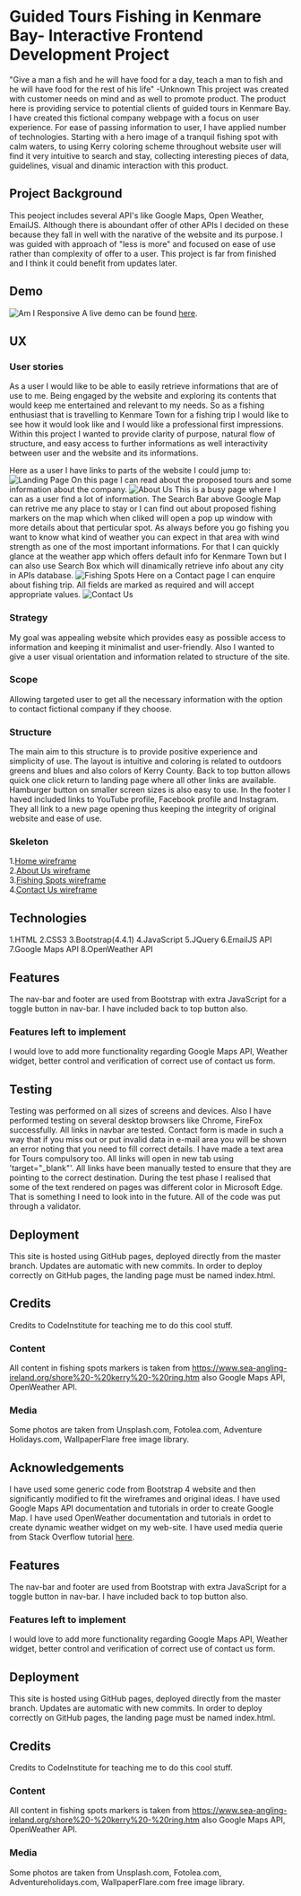 
# Guided Tours Fishing in Kenmare Bay- Interactive Frontend Development Project

"Give a man a fish and he will have food for a day, teach a man to fish and he will have food for the rest of his life"
-Unknown
This project was created with customer needs on mind and as well to promote product. The product here is providing service to potential clients of guided tours in Kenmare Bay. I have created this fictional company webpage with a focus on user experience. For ease of passing information to user, I have applied number of technologies. Starting with a hero image of a tranquil fishing spot with calm waters, to using Kerry coloring scheme throughout website user will find it very intuitive to search and stay, collecting interesting pieces of data, guidelines, visual and dinamic interaction with this product. 
## Project Background
This peoject includes several API's like Google Maps, Open Weather, EmailJS. Although there is aboundant offer of other APIs
I decided on these because they fall in well with the narative of the website and its purpose. I was guided with approach of "less is more" and focused on ease of use rather than complexity of offer to a user. This project is far from finished and I think it could benefit from updates later.
## Demo  
![Am I Responsive](/assets/images/testing.png)
A live demo can be found [here](https://alchemist2016.github.io/Guided-Fishing-Tours-Kenmare-Bay/).
## UX  
### User stories
As a user I would like to be able to easily retrieve informations that are of use to me. Being engaged by the website and exploring its contents that would keep me entertained and relevant to my needs. So as a fishing enthusiast that is travelling to Kenmare Town for a fishing trip I would like to see how it would look like and I would like a professional first impressions.
Within this project I wanted to provide clarity of purpose, natural flow of structure, and easy access to 
further informations as well interactivity between user and the website and its informations. 

Here as a user I have links to parts of the website I could jump to:
![Landing Page](/assets/images/landing_page.png)
On this page I can read about the proposed tours and some information about the company.
![About Us](/assets/images/about_us.png)
This is a busy page where I can as a user find a lot of information. The Search Bar above Google Map can retrive me any place to stay or I can find out about proposed fishing markers on the map which when cliked will open a pop up window with more details about that perticular spot. 
As always before you go fishing you want to know what kind of weather you can expect in that area with wind strength as one of the most important informations. For that I can quickly glance at the weather app which offers default info for Kenmare Town but I can also use Search Box which will dinamically retrieve info about any city in APIs database.
![Fishing Spots](/assets/images/fishing_spots.png)
Here on a Contact page I can enquire about fishing trip. All fields are marked as required and will accept appropriate values.
![Contact Us](/assets/images/contact_us.png)
### Strategy
My goal was appealing website which provides easy as possible access to information and keeping it minimalist 
and user-friendly. Also I wanted to give a user visual orientation and information related to structure of the site.
### Scope
Allowing targeted user to get all the necessary information with the option to contact fictional company if they choose.
### Structure
The main aim to this structure is to provide positive experience and simplicity of use. The layout is intuitive and coloring is related to outdoors greens and blues and also colors of Kerry County. Back to top button allows quick one click return to landing page where all other links are available. Hamburger button on smaller screen sizes is also easy to use.
In the footer I haved included links to YouTube profile, Facebook profile and Instagram.
They all link to a new page opening thus keeping the integrity of original website and ease of use.
### Skeleton
1.[Home wireframe](/assets/wireframes/main_page.jpg)  
2.[About Us wireframe](/assets/wireframes/about_us.jpg)  
3.[Fishing Spots wireframe](/assets/wireframes/fishing_spots.jpg)    
4.[Contact Us wireframe](/assets/wireframes/contact_us.jpg)


## Technologies  
1.HTML 
2.CSS3 
3.Bootstrap(4.4.1) 
4.JavaScript 
5.JQuery 
6.EmailJS API 
7.Google Maps API 
8.OpenWeather API 
## Features  
The nav-bar and footer are used from Bootstrap with extra JavaScript for a toggle button in nav-bar. I have included back to top button also.
### Features left to implement
I would love to add more functionality regarding Google Maps API, Weather widget, better control and verification of correct use of contact us form.
## Testing  
Testing was performed on all sizes of screens and devices. Also I have performed testing on several desktop browsers like Chrome, FireFox successfully. All links in navbar are tested. 
Contact form is made in such a way that if you miss out or put invalid data in e-mail area you will be shown an error noting that you need to fill correct details. I have made a text area for Tours compulsory too.
All links will open in new tab using 'target="_blank"'. All links have been manually tested to ensure that they are pointing to the correct destination.
During the test phase I realised that some of the text rendered on pages was different color in Microsoft Edge. That is something I need to look into in the future.
All of the code was put through a validator.
## Deployment  
This site is hosted using GitHub pages, deployed directly from the master branch. Updates are automatic with new commits. In order to deploy correctly on GitHub pages, the landing page must be named index.html.
## Credits 
Credits to CodeInstitute for teaching me to do this cool stuff.
### Content
All content in fishing spots markers is taken from https://www.sea-angling-ireland.org/shore%20-%20kerry%20-%20ring.htm
also Google Maps API, OpenWeather API.
### Media
Some photos are taken from Unsplash.com, Fotolea.com, Adventure Holidays.com, WallpaperFlare  free image library. 
## Acknowledgements  
I have used some generic code from Bootstrap 4 website and then significantly modified to fit the wireframes and original ideas.
I have used Google Maps API documentation and tutorials in order to create Google Map.
I have used OpenWeather documentation and tutorials in ordet to create dynamic weather widget on my web-site.
I have used media querie from Stack Overflow tutorial [here](https://stackoverflow.com/questions/tagged/media-queries). 
## Features  
The nav-bar and footer are used from Bootstrap with extra JavaScript for a toggle button in nav-bar. I have included back to top button also.
### Features left to implement
I would love to add more functionality regarding Google Maps API, Weather widget, better control and verification of correct use of contact us form.
## Deployment  
This site is hosted using GitHub pages, deployed directly from the master branch. Updates are automatic with new commits. In order to deploy correctly on GitHub pages, the landing page must be named index.html.
## Credits 
Credits to CodeInstitute for teaching me to do this cool stuff.
### Content
All content in fishing spots markers is taken from https://www.sea-angling-ireland.org/shore%20-%20kerry%20-%20ring.htm
also Google Maps API, OpenWeather API.
### Media
Some photos are taken from Unsplash.com, Fotolea.com, Adventureholidays.com, WallpaperFlare.com  free image library.
